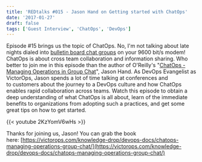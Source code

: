 ```yaml
---
title: 'REDtalks #015 - Jason Hand on Getting started with ChatOps'
date: '2017-01-27'
draft: false
tags: ['Guest Interview', 'ChatOps', 'DevOps']
---
```


Episode #15 brings us the topic of ChatOps. No, I'm not talking about late nights dialed into [bulletin board chat groups](https://en.wikipedia.org/wiki/Bulletin_board_system) on your 9600 bit/s modem! ChatOps is about cross team collaboration and information sharing. Who better to join me in this episode than the author of O'Reilly's "[ChatOps - Managing Operations in Group Chat](https://victorops.com/knowledge-drop/devops-docs/chatops-managing-operations-group-chat/)", Jason Hand. As DevOps Evangelist as VictorOps, Jason spends a lot of time talking at conferences and to customers about the journey to a DevOps culture and how ChatOps enables rapid collaboration across teams. Watch this episode to obtain a deep understanding of what ChatOps is all about, learn of the immediate benefits to organizations from adopting such a practices, and get some great tips on how to get started. 

{{< youtube 2KzYomV6wHs >}}

Thanks for joining us, Jason! You can grab the book here: [https://victorops.com/knowledge-drop/devops-docs/chatops-managing-operations-group-chat/](https://victorops.com/knowledge-drop/devops-docs/chatops-managing-operations-group-chat/)